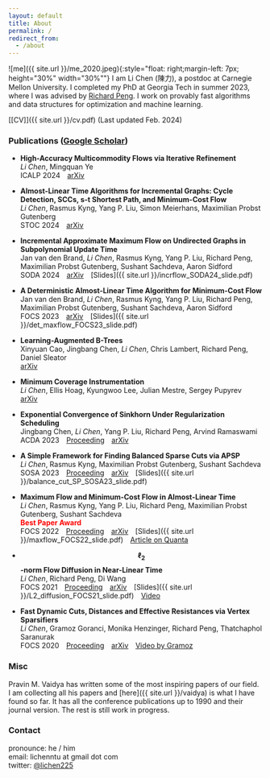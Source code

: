 ```yaml
---
layout: default
title: About
permalink: /
redirect_from:
  - /about
---
```


![me]({{ site.url }}/me_2020.jpeg){:style="float: right;margin-left: 7px; height="30%" width="30%""}
I am Li Chen (陳力), a postdoc at Carnegie Mellon University.
I completed my PhD at Georgia Tech in summer 2023, where I was advised by [Richard Peng](https://www.cs.cmu.edu/~yangp/).
I work on provably fast algorithms and data structures for optimization and machine learning.
<!--based on graph theory, convex optimization, and numerical linear algebra.-->
<!--My research interests are in the design, analysis, and implementation of efficient algorithms, with a focus on algorithms and data structures for handling large graphs and networks.-->


[[CV]]({{ site.url }}/cv.pdf) (Last updated Feb. 2024)


### Publications ([Google Scholar](https://scholar.google.com.tw/citations?user=Xeri3k0AAAAJ&hl=en))

* **High-Accuracy Multicommodity Flows via Iterative Refinement**  
  *Li Chen*, Mingquan Ye  
  ICALP 2024&emsp;[arXiv](https://arxiv.org/abs/2304.11252)

* **Almost-Linear Time Algorithms for Incremental Graphs: Cycle Detection, SCCs, s-t Shortest Path, and Minimum-Cost Flow**  
  *Li Chen*, Rasmus Kyng, Yang P. Liu, Simon Meierhans, Maximilian Probst Gutenberg  
  STOC 2024&emsp;[arXiv](https://arxiv.org/abs/2311.18295)

* **Incremental Approximate Maximum Flow on Undirected Graphs in Subpolynomial Update Time**  
  Jan van den Brand, *Li Chen*, Rasmus Kyng, Yang P. Liu, Richard Peng, Maximilian Probst Gutenberg, Sushant Sachdeva, Aaron Sidford  
  SODA 2024&emsp;[arXiv](https://arxiv.org/abs/2311.03174)&emsp;[Slides]({{ site.url }}/incrflow_SODA24_slide.pdf)

* **A Deterministic Almost-Linear Time Algorithm for Minimum-Cost Flow**  
  Jan van den Brand, *Li Chen*, Rasmus Kyng, Yang P. Liu, Richard Peng, Maximilian Probst Gutenberg, Sushant Sachdeva, Aaron Sidford  
  FOCS 2023&emsp;[arXiv](https://arxiv.org/abs/2309.16629)&emsp;[Slides]({{ site.url }}/det_maxflow_FOCS23_slide.pdf)

* **Learning-Augmented B-Trees**  
  Xinyuan Cao, Jingbang Chen, *Li Chen*, Chris Lambert, Richard Peng, Daniel Sleator  
  [arXiv](https://arxiv.org/abs/2211.09251)

* **Minimum Coverage Instrumentation**  
  *Li Chen*, Ellis Hoag, Kyungwoo Lee, Julian Mestre, Sergey Pupyrev  
  [arXiv](https://arxiv.org/abs/2208.13907)

* **Exponential Convergence of Sinkhorn Under Regularization Scheduling**  
  Jingbang Chen, *Li Chen*, Yang P. Liu, Richard Peng, Arvind Ramaswami  
  ACDA 2023&emsp;[Proceeding](https://epubs.siam.org/doi/abs/10.1137/1.9781611977714.16)&emsp;[arXiv](https://arxiv.org/abs/2207.00736)

* **A Simple Framework for Finding Balanced Sparse Cuts via APSP**  
  *Li Chen*, Rasmus Kyng, Maximilian Probst Gutenberg, Sushant Sachdeva  
  SOSA 2023&emsp;[Proceeding](https://epubs.siam.org/doi/abs/10.1137/1.9781611977585.ch5)&emsp;[arXiv](https://arxiv.org/abs/2209.08845)&emsp;[Slides]({{ site.url }}/balance_cut_SP_SOSA23_slide.pdf)

* **Maximum Flow and Minimum-Cost Flow in Almost-Linear Time**  
  *Li Chen*, Rasmus Kyng, Yang P. Liu, Richard Peng, Maximilian Probst Gutenberg, Sushant Sachdeva  
  <strong style="color:red">Best Paper Award</strong>  
  FOCS 2022&emsp;[Proceeding](https://ieeexplore.ieee.org/document/9996881)&emsp;[arXiv](https://arxiv.org/abs/2203.00671)&emsp;[Slides]({{ site.url }}/maxflow_FOCS22_slide.pdf)&emsp;[Article on Quanta](https://www.quantamagazine.org/researchers-achieve-absurdly-fast-algorithm-for-network-flow-20220608/)

* **$$\ell_2$$-norm Flow Diffusion in Near-Linear Time**  
  *Li Chen*, Richard Peng, Di Wang  
  FOCS 2021&emsp;[Proceeding](https://ieeexplore.ieee.org/abstract/document/9719724)&emsp;[arXiv](https://arxiv.org/abs/2105.14629)&emsp;[Slides]({{ site.url }}/L2_diffusion_FOCS21_slide.pdf)&emsp;[Video](https://youtu.be/6sf1UQCd-6Y)

* **Fast Dynamic Cuts, Distances and Effective Resistances via Vertex Sparsifiers**  
  *Li Chen*, Gramoz Goranci, Monika Henzinger, Richard Peng, Thatchaphol Saranurak  
  FOCS 2020&emsp;[Proceeding](https://ieeexplore.ieee.org/abstract/document/9317991)&emsp;[arXiv](https://arxiv.org/abs/2005.02368)&emsp;[Video by Gramoz](https://youtu.be/RbjBt-CvE1I)

<!--### Manuscripts-->

### Misc

Pravin M. Vaidya has written some of the most inspiring papers of our field.
I am collecting all his papers and [here]({{ site.url }}/vaidya) is what I have found so far.
It has all the conference publications up to 1990 and their journal version.
The rest is still work in progress.

### Contact

pronounce: he / him  
email: lichenntu at gmail dot com  
twitter: [@lichen225](https://twitter.com/lichen225)
